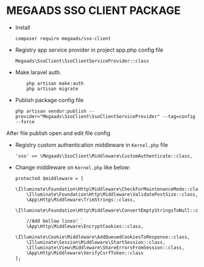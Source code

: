# MEGAADS SSO CLIENT PACKAGE 
- Install
    ```
    composer require megaads/sso-client
    ```
- Registry app service provider in project app.php config file 
    ```
    Megaads\SsoClient\SsoClientServiceProvider::class
    ```
- Make laravel auth.
    ```
        php artisan make:auth
        php artisan migrate
    ```
- Publish package config file
    ```
    php artisan vendor:publish --provider="Megaads\SsoClient\SsoClientServiceProvider" --tag=config --force
    ```
After file publish open and edit file config
- Registry custom authentication middleware in `Kernel.php` file
    ```
    'sso' => \Megaads\SsoClient\Middleware\CustomAuthenticate::class,
    ```
- Change middleware on `Kernel.php` like below:
    ```
    protected $middleware = [
        \Illuminate\Foundation\Http\Middleware\CheckForMaintenanceMode::class,
        \Illuminate\Foundation\Http\Middleware\ValidatePostSize::class,
        \App\Http\Middleware\TrimStrings::class,
        \Illuminate\Foundation\Http\Middleware\ConvertEmptyStringsToNull::class,
        
        //Add bellow lines👇🏻
        \App\Http\Middleware\EncryptCookies::class,
        \Illuminate\Cookie\Middleware\AddQueuedCookiesToResponse::class,
        \Illuminate\Session\Middleware\StartSession::class,
        \Illuminate\View\Middleware\ShareErrorsFromSession::class,
        \App\Http\Middleware\VerifyCsrfToken::class
    ];
    ```

